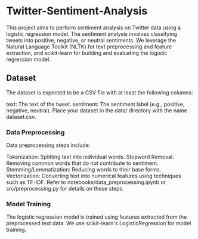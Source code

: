 # Twitter-Sentiment-Analysis
This project aims to perform sentiment analysis on Twitter data using a logistic regression model. The sentiment analysis involves classifying tweets into positive, negative, or neutral sentiments. We leverage the Natural Language Toolkit (NLTK) for text preprocessing and feature extraction, and scikit-learn for building and evaluating the logistic regression model.

## Dataset
The dataset is expected to be a CSV file with at least the following columns:

text: The text of the tweet.
sentiment: The sentiment label (e.g., positive, negative, neutral).
Place your dataset in the data/ directory with the name dataset.csv.

### Data Preprocessing
Data preprocessing steps include:

Tokenization: Splitting text into individual words.
Stopword Removal: Removing common words that do not contribute to sentiment.
Stemming/Lemmatization: Reducing words to their base forms.
Vectorization: Converting text into numerical features using techniques such as TF-IDF.
Refer to notebooks/data_preprocessing.ipynb or src/preprocessing.py for details on these steps.

### Model Training
The logistic regression model is trained using features extracted from the preprocessed text data. We use scikit-learn's LogisticRegression for model training.
